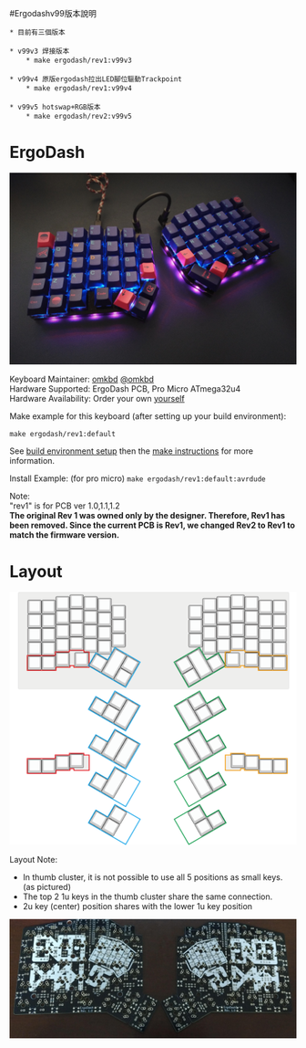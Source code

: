 #Ergodashv99版本說明

    * 目前有三個版本

    * v99v3 焊接版本
        * make ergodash/rev1:v99v3
    
    * v99v4 原版ergodash拉出LED腳位驅動Trackpoint
        * make ergodash/rev1:v99v4
    
    * v99v5 hotswap+RGB版本
        * make ergodash/rev2:v99v5

# ErgoDash

![ErgoDash](https://github.com/omkbd/picture/blob/master/Ergodash.jpg)

Keyboard Maintainer: [omkbd](https://github.com/omkbd) [@omkbd](https://twitter.com/omkbd)  
Hardware Supported: ErgoDash PCB, Pro Micro ATmega32u4  
Hardware Availability: Order your own [yourself](https://github.com/omkbd/ErgoDash)


Make example for this keyboard (after setting up your build environment):

    make ergodash/rev1:default

See [build environment setup](https://docs.qmk.fm/#/getting_started_build_tools) then the [make instructions](https://docs.qmk.fm/#/getting_started_make_guide) for more information.

Install Example: (for pro micro)
    `make ergodash/rev1:default:avrdude`

Note:  
  "rev1" is for PCB ver 1.0,1.1,1.2  
  **The original Rev 1 was owned only by the designer. Therefore, Rev1 has been removed. Since the current PCB is Rev1, we changed Rev2 to Rev1 to match the firmware version.**


# Layout
![layout](https://github.com/omkbd/picture/blob/master/ergodash-layout.png)

Layout Note:  
- In thumb cluster, it is not possible to use all 5 positions as small keys. (as pictured)
- The top 2 1u keys in the thumb cluster share the same connection.
- 2u key (center) position shares with the lower 1u key position

![PCB](https://github.com/omkbd/picture/blob/master/Ergodash_PCB.jpg)
